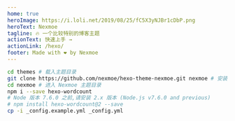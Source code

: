 ```yaml
---
home: true
heroImage: https://i.loli.net/2019/08/25/fC5X3yNJBr1cDbP.png
heroText: Nexmoe
tagline: 🔥 一个比较特别的博客主题
actionText: 快速上手 →
actionLink: /hexo/
footer: Made with ❤ by Nexmoe
---
```


<style>
.home .hero img {
    max-height: unset;
}
</style>

``` bash
cd themes # 载入主题目录
git clone https://github.com/nexmoe/hexo-theme-nexmoe.git nexmoe # 安装
cd nexmoe # 进入 Nexmoe 主题目录
npm i --save hexo-wordcount
# Node 版本 7.6.0 之前,请安装 2.x 版本 (Node.js v7.6.0 and previous) 
# npm install hexo-wordcount@2 --save
cp -i _config.example.yml _config.yml
```